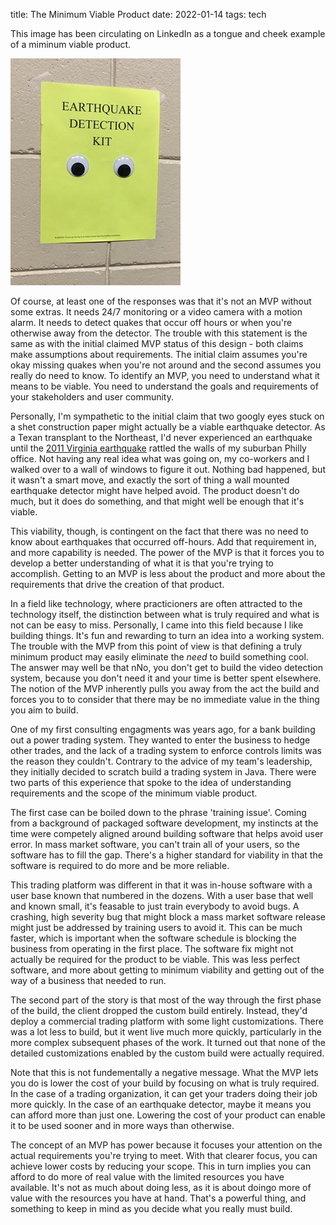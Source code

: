 title: The Minimum Viable Product
date: 2022-01-14
tags: tech

This image has been circulating on LinkedIn as a tongue and cheek
example of a miminum viable product.

<img src="earthquake-detection-kit.jpeg" width="272" height="363">

Of course, at least one of the responses was that it's not an MVP
without some extras. It needs 24/7 monitoring or a video camera with a
motion alarm.  It needs to detect quakes that occur off hours or when
you're otherwise away from the detector. The trouble with this
statement is the same as with the initial claimed MVP status of this
design - both claims make assumptions about requirements. The initial
claim assumes you're okay missing quakes when you're not around and
the second assumes you really do need to know. To identify an MVP, you
need to understand what it means to be viable. You need to understand
the goals and requirements of your stakeholders and user community.

Personally, I'm sympathetic to the initial claim that two googly eyes
stuck on a shet construction paper might actually be a viable
earthquake detector. As a Texan transplant to the Northeast, I'd never
experienced an earthquake until the 
[2011 Virginia earthquake](https://en.wikipedia.org/wiki/2011_Virginia_earthquake)
rattled the walls of my suburban Philly office. Not having any real
idea what was going on, my co-workers and I walked over to a wall of
windows to figure it out. Nothing bad happened, but it wasn't a smart
move, and exactly the sort of thing a wall mounted earthquake detector
might have helped avoid. The product doesn't do much, but it does do
something, and that might well be enough that it's viable.

This viability, though, is contingent on the fact that there was no
need to know about earthquakes that occurred off-hours. Add that
requirement in, and more capability is needed. The power of the MVP is
that it forces you to develop a better understanding of what it is
that you're trying to accomplish. Getting to an MVP is less about the
product and more about the requirements that drive the creation of
that product.

In a field like technology, where practicioners are often attracted to
the technology itself, the distinction between what is truly required
and what is not can be easy to miss. Personally, I came into this
field because I like building things. It's fun and rewarding to turn
an idea into a working system. The trouble with the MVP from this
point of view is that defining a truly minimum product may easily
eliminate the *need* to build something cool. The answer may well be
that nNo, you don't get to build the video detection system, because
you don't need it and your time is better spent elsewhere.  The notion
of the MVP inherently pulls you away from the act the build and forces
you to to consider that there may be no immediate value in the thing
you aim to build.

One of my first consulting engagments was years ago, for a bank
building out a power trading system. They wanted to enter the business
to hedge other trades, and the lack of a trading system to enforce
controls limits was the reason they couldn't. Contrary to the advice
of my team's leadership, they initially decided to scratch build a
trading system in Java. There were two parts of this experience that
spoke to the idea of understanding requirements and the scope of the
minimum viable product.

The first case can be boiled down to the phrase 'training issue'.
Coming from a background of packaged software development, my
instincts at the time were competely aligned around building software
that helps avoid user error.  In mass market software, you can't train
all of your users, so the software has to fill the gap. There's a
higher standard for viability in that the software is required to do
more and be more reliable.

This trading platform was different in that it was in-house software
with a user base known that numbered in the dozens. With a user base
that well and known small, it's feasable to just train everybody to
avoid bugs.  A crashing, high severity bug that might block a mass
market software release might just be addressed by training users to
avoid it. This can be much faster, which is important when the
software schedule is blocking the business from operating in the first
place. The software fix might not actually be required for the product
to be viable. This was less perfect software, and more about getting
to minimum viability and getting out of the way of a business that
needed to run.

The second part of the story is that most of the way through the first
phase of the build, the client dropped the custom build
entirely. Instead, they'd deploy a commercial trading platform with
some light customizations. There was a lot less to build, but it went
live much more quickly, particularly in the more complex subsequent
phases of the work. It turned out that none of the detailed
customizations enabled by the custom build were actually required.

Note that this is not fundementally a negative message. What the MVP
lets you do is lower the cost of your build by focusing on what is
truly required. In the case of a trading organization, it can get your
traders doing their job more quickly. In the case of an earthquake
detector, maybe it means you can afford more than just one. Lowering
the cost of your product can enable it to be used sooner and in more
ways than otherwise.

The concept of an MVP has power because it focuses your attention on
the actual requirements you're trying to meet. With that clearer
focus, you can achieve lower costs by reducing your scope. This in
turn implies you can afford to do more of real value with the limited
resources you have available.  It's not as much about doing less, as
it is about doingo more of value with the resources you have at
hand. That's a powerful thing, and something to keep in mind as you
decide what you really must build.
